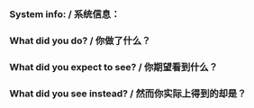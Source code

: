 <!--
Please check the existing issues https://github.com/RikkaApps/App-Ops-issue-tracker/issues?q=is%3Aissue and read in-app help before report issues, Thanks!
请在报告问题之前检查已有的 issue https://github.com/RikkaApps/App-Ops-issue-tracker/issues?q=is%3Aissue 并查阅应用内帮助，感谢您的支持！-->

### System info: / 系统信息：
<!--
Please use "Copy info" in "Help & support" in app (since version 2.1.1) to get some necessary information and paste it here.
请使用应用中的“帮助与支持”的右上角的“复制信息” (从 version 2.1.1 开始增加的功能) 复制一些必要的信息，将它粘贴在这里。
-->

### What did you do? / 你做了什么？
<!-- 
Tell us how to reproduct the problem you experienced, more detailed description is preferred.
告诉我们如何复现您遇到的问题，越详细越好。 
-->


### What did you expect to see? / 你期望看到什么？



### What did you see instead? / 然而你实际上得到的却是？



